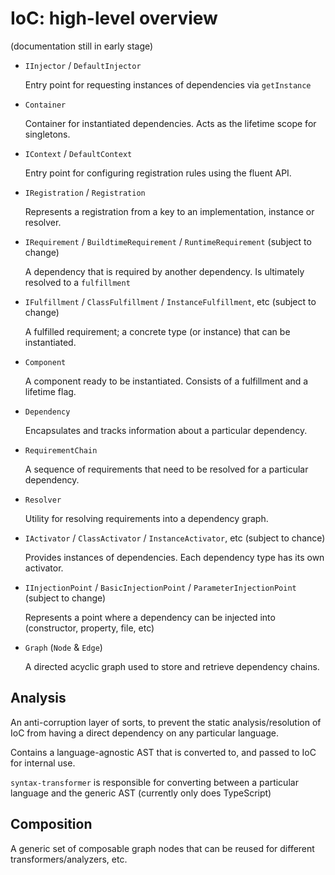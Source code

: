 # IoC: high-level overview

(documentation still in early stage)

* `IInjector` / `DefaultInjector`

  Entry point for requesting instances of dependencies via `getInstance`

* `Container`

  Container for instantiated dependencies. Acts as the lifetime scope for singletons.

* `IContext` / `DefaultContext`

  Entry point for configuring registration rules using the fluent API.

* `IRegistration` / `Registration`

  Represents a registration from a key to an implementation, instance or resolver.

* `IRequirement` / `BuildtimeRequirement` / `RuntimeRequirement` (subject to change)

  A dependency that is required by another dependency. Is ultimately resolved to a `fulfillment`

* `IFulfillment` / `ClassFulfillment` / `InstanceFulfillment`, etc (subject to change)

  A fulfilled requirement; a concrete type (or instance) that can be instantiated.

* `Component`

  A component ready to be instantiated. Consists of a fulfillment and a lifetime flag.

* `Dependency`

  Encapsulates and tracks information about a particular dependency.

* `RequirementChain`

  A sequence of requirements that need to be resolved for a particular dependency.

* `Resolver`

  Utility for resolving requirements into a dependency graph.

* `IActivator` / `ClassActivator` / `InstanceActivator`, etc (subject to chance)

  Provides instances of dependencies. Each dependency type has its own activator.

* `IInjectionPoint` / `BasicInjectionPoint` / `ParameterInjectionPoint` (subject to change)

  Represents a point where a dependency can be injected into (constructor, property, file, etc)

* `Graph` (`Node` & `Edge`)

  A directed acyclic graph used to store and retrieve dependency chains.

## Analysis

An anti-corruption layer of sorts, to prevent the static analysis/resolution of IoC from having a direct dependency on any particular language.

Contains a language-agnostic AST that is converted to, and passed to IoC for internal use.

`syntax-transformer` is responsible for converting between a particular language and the generic AST (currently only does TypeScript)

## Composition

A generic set of composable graph nodes that can be reused for different transformers/analyzers, etc.

